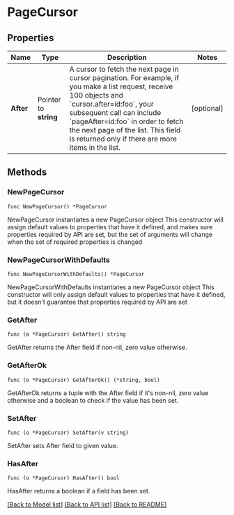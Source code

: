 # PageCursor

## Properties

Name | Type | Description | Notes
------------ | ------------- | ------------- | -------------
**After** | Pointer to **string** | A cursor to fetch the next page in cursor pagination. For example, if you make a list request, receive 100 objects and &#x60;cursor.after&#x3D;id:foo&#x60;, your subsequent call can include &#x60;pageAfter&#x3D;id:foo&#x60; in order to fetch the next page of the list. This field is returned only if there are more items in the list. | [optional] 

## Methods

### NewPageCursor

`func NewPageCursor() *PageCursor`

NewPageCursor instantiates a new PageCursor object
This constructor will assign default values to properties that have it defined,
and makes sure properties required by API are set, but the set of arguments
will change when the set of required properties is changed

### NewPageCursorWithDefaults

`func NewPageCursorWithDefaults() *PageCursor`

NewPageCursorWithDefaults instantiates a new PageCursor object
This constructor will only assign default values to properties that have it defined,
but it doesn't guarantee that properties required by API are set

### GetAfter

`func (o *PageCursor) GetAfter() string`

GetAfter returns the After field if non-nil, zero value otherwise.

### GetAfterOk

`func (o *PageCursor) GetAfterOk() (*string, bool)`

GetAfterOk returns a tuple with the After field if it's non-nil, zero value otherwise
and a boolean to check if the value has been set.

### SetAfter

`func (o *PageCursor) SetAfter(v string)`

SetAfter sets After field to given value.

### HasAfter

`func (o *PageCursor) HasAfter() bool`

HasAfter returns a boolean if a field has been set.


[[Back to Model list]](../README.md#documentation-for-models) [[Back to API list]](../README.md#documentation-for-api-endpoints) [[Back to README]](../README.md)
